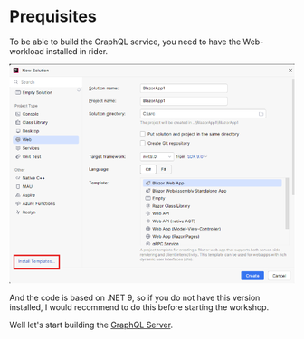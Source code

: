 # Prequisites
To be able to build the GraphQL service, you need to have the Web-workload installed in rider.

![Install templates](./images/Install%20templates.png)

And the code is based on .NET 9, so if you do not have this version installed, I would recommend to do this before starting the workshop.

Well let's start building the [GraphQL Server](./Step1.md).
